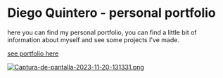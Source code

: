 # Diego Quintero - personal portfolio

here you can find my personal portfolio, you can find a little bit of information about myself and see some projects I've made.

[see portfolio here](https://dqcoding1.github.io/DiegoQuintero/)

[![Captura-de-pantalla-2023-11-20-131331.png](https://i.postimg.cc/GtqqKzrK/Captura-de-pantalla-2023-11-20-131331.png)](https://postimg.cc/n994c4X9)

